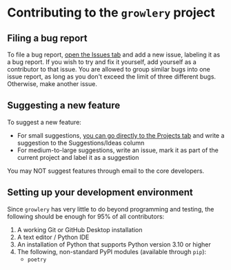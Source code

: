 # Contributing to the `growlery` project

## Filing a bug report

To file a bug report, [open the Issues tab][Issues] and add a new issue,
labeling it as a bug report. If you wish to try and fix it yourself, add
yourself as a contributor to that issue. You are allowed to group similar
bugs into one issue report, as long as you don't exceed the limit of three
different bugs. Otherwise, make another issue.

## Suggesting a new feature

To suggest a new feature:

- For small suggestions, [you can go directly to the Projects tab][Projects]
  and write a suggestion to the Suggestions/Ideas column
- For medium-to-large suggestions, write an issue, mark it as part of the
  current project and label it as a suggestion

You may NOT suggest features through email to the core developers.

## Setting up your development environment

Since `growlery` has very little to do beyond programming and testing,
the following should be enough for 95% of all contributors:

1. A working Git or GitHub Desktop installation
2. A text editor / Python IDE
3. An installation of Python that supports Python version 3.10 or higher
4. The following, non-standard PyPI modules (available through `pip`):
    - `poetry`

[Issues]: https://github.com/Diapolo10/growlery/issues
[Projects]: https://github.com/Diapolo10/growlery/projects
